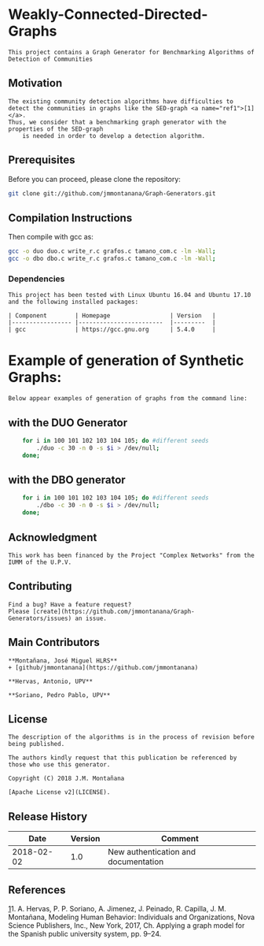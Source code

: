 # Weakly-Connected-Directed-Graphs

    This project contains a Graph Generator for Benchmarking Algorithms of Detection of Communities

## Motivation 

    The existing community detection algorithms have difficulties to detect the communities in graphs like the SED-graph <a name="ref1">[1]</a>.
    Thus, we consider that a benchmarking graph generator with the properties of the SED-graph 
    	is needed in order to develop a detection algorithm. 

## Prerequisites

  Before you can proceed, please clone the repository:

  ```bash
  git clone git://github.com/jmmontanana/Graph-Generators.git
  ```

## Compilation Instructions

  Then compile with gcc as:

  ```bash
  gcc -o duo duo.c write_r.c grafos.c tamano_com.c -lm -Wall;
  gcc -o dbo dbo.c write_r.c grafos.c tamano_com.c -lm -Wall;
  ```
 
### Dependencies

    This project has been tested with Linux Ubuntu 16.04 and Ubuntu 17.10  and the following installed packages:

    | Component        | Homepage                 | Version   |
    |----------------- |------------------------  |---------  |
    | gcc              | https://gcc.gnu.org      | 5.4.0     | 
 
# Example of generation of Synthetic Graphs:

    Below appear examples of generation of graphs from the command line:

## with the DUO  Generator

```bash 
	for i in 100 101 102 103 104 105; do #different seeds
		./duo -c 30 -n 0 -s $i > /dev/null; 
	done;
```
## with the DBO generator

```bash
	for i in 100 101 102 103 104 105; do #different seeds
		./dbo -c 30 -n 0 -s $i > /dev/null; 
	done;
``` 

## Acknowledgment 

    This work has been financed by the Project "Complex Networks" from the IUMM of the U.P.V.

## Contributing
    Find a bug? Have a feature request?
    Please [create](https://github.com/jmmontanana/Graph-Generators/issues) an issue.

## Main Contributors

    **Montañana, José Miguel HLRS**
    + [github/jmmontanana](https://github.com/jmmontanana)

    **Hervas, Antonio, UPV**

    **Soriano, Pedro Pablo, UPV**

## License

    The description of the algorithms is in the process of revision before being published.

    The authors kindly request that this publication be referenced by those who use this generator.

    Copyright (C) 2018 J.M. Montañana

    [Apache License v2](LICENSE).

## Release History

| Date        | Version | Comment          |
| ----------- | ------- | ---------------- |
| 2018-02-02  | 1.0     | New authentication and documentation | 

## References

  [1](#ref)1. A. Hervas, P. P. Soriano, A. Jimenez, J. Peinado, R. Capilla, J. M. Montañana, 
  Modeling Human Behavior: Individuals and Organizations, Nova Science Publishers, Inc., New York, 2017, Ch. 
  Applying a graph model for the Spanish public university system, pp. 9–24.

 
